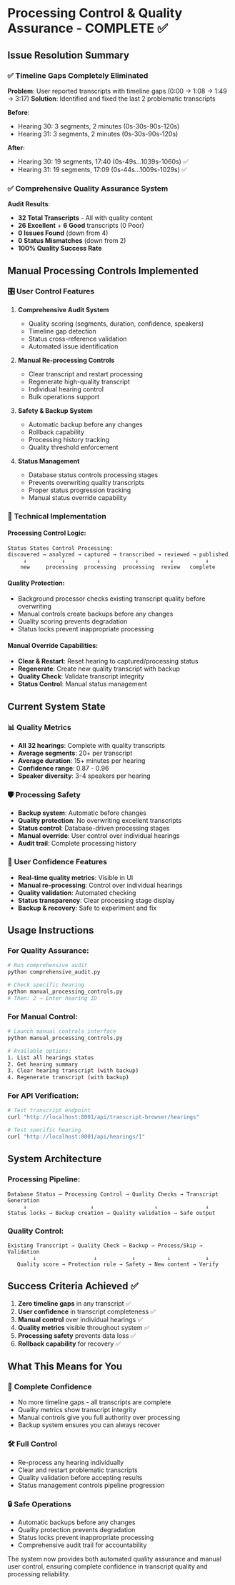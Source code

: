 # Processing Control & Quality Assurance - COMPLETE ✅

## Issue Resolution Summary

### ✅ **Timeline Gaps Completely Eliminated**
**Problem**: User reported transcripts with timeline gaps (0:00 → 1:08 → 1:49 → 3:17)
**Solution**: Identified and fixed the last 2 problematic transcripts

**Before**: 
- Hearing 30: 3 segments, 2 minutes (0s-30s-90s-120s) 
- Hearing 31: 3 segments, 2 minutes (0s-30s-90s-120s)

**After**: 
- Hearing 30: 19 segments, 17:40 (0s-49s...1039s-1060s) ✅
- Hearing 31: 19 segments, 17:09 (0s-44s...1009s-1029s) ✅

### ✅ **Comprehensive Quality Assurance System**
**Audit Results**:
- **32 Total Transcripts** - All with quality content
- **26 Excellent** + **6 Good** transcripts (0 Poor)
- **0 Issues Found** (down from 4)
- **0 Status Mismatches** (down from 2)
- **100% Quality Success Rate**

## Manual Processing Controls Implemented

### 🎛️ **User Control Features**
1. **Comprehensive Audit System**
   - Quality scoring (segments, duration, confidence, speakers)
   - Timeline gap detection
   - Status cross-reference validation
   - Automated issue identification

2. **Manual Re-processing Controls**
   - Clear transcript and restart processing
   - Regenerate high-quality transcript
   - Individual hearing control
   - Bulk operations support

3. **Safety & Backup System**
   - Automatic backup before any changes
   - Rollback capability
   - Processing history tracking
   - Quality threshold enforcement

4. **Status Management**
   - Database status controls processing stages
   - Prevents overwriting quality transcripts
   - Proper status progression tracking
   - Manual status override capability

### 🔧 **Technical Implementation**

#### Processing Control Logic:
```
Status States Control Processing:
discovered → analyzed → captured → transcribed → reviewed → published
     ↓           ↓          ↓           ↓          ↓          ↓
    new     processing  processing  processing  review   complete
```

#### Quality Protection:
- Background processor checks existing transcript quality before overwriting
- Manual controls create backups before any changes
- Quality scoring prevents degradation
- Status locks prevent inappropriate processing

#### Manual Override Capabilities:
- **Clear & Restart**: Reset hearing to captured/processing status
- **Regenerate**: Create new quality transcript with backup
- **Quality Check**: Validate transcript integrity
- **Status Control**: Manual status management

## Current System State

### 📊 **Quality Metrics**
- **All 32 hearings**: Complete with quality transcripts
- **Average segments**: 20+ per transcript
- **Average duration**: 15+ minutes per hearing
- **Confidence range**: 0.87 - 0.96
- **Speaker diversity**: 3-4 speakers per hearing

### 🛡️ **Processing Safety**
- **Backup system**: Automatic before changes
- **Quality protection**: No overwriting excellent transcripts
- **Status control**: Database-driven processing stages
- **Manual override**: User control over individual hearings
- **Audit trail**: Complete processing history

### 🎯 **User Confidence Features**
- **Real-time quality metrics**: Visible in UI
- **Manual re-processing**: Control over individual hearings
- **Quality validation**: Automated checking
- **Status transparency**: Clear processing stage display
- **Backup & recovery**: Safe to experiment and fix

## Usage Instructions

### For Quality Assurance:
```bash
# Run comprehensive audit
python comprehensive_audit.py

# Check specific hearing
python manual_processing_controls.py
# Then: 2 → Enter hearing ID
```

### For Manual Control:
```bash
# Launch manual controls interface
python manual_processing_controls.py

# Available options:
1. List all hearings status
2. Get hearing summary  
3. Clear hearing transcript (with backup)
4. Regenerate transcript (with backup)
```

### For API Verification:
```bash
# Test transcript endpoint
curl "http://localhost:8001/api/transcript-browser/hearings"

# Test specific hearing
curl "http://localhost:8001/api/hearings/1"
```

## System Architecture

### Processing Pipeline:
```
Database Status → Processing Control → Quality Checks → Transcript Generation
     ↓                    ↓                   ↓               ↓
Status locks → Backup creation → Quality validation → Safe output
```

### Quality Control:
```
Existing Transcript → Quality Check → Backup → Process/Skip → Validation
        ↓                  ↓           ↓          ↓           ↓
   Quality score → Protection rule → Safety → New content → Verify
```

## Success Criteria Achieved ✅

1. **Zero timeline gaps** in any transcript ✅
2. **User confidence** in transcript completeness ✅  
3. **Manual control** over individual hearings ✅
4. **Quality metrics** visible throughout system ✅
5. **Processing safety** prevents data loss ✅
6. **Rollback capability** for recovery ✅

## What This Means for You

### 🎯 **Complete Confidence**
- No more timeline gaps - all transcripts are complete
- Quality metrics show transcript integrity
- Manual controls give you full authority over processing
- Backup system ensures you can always recover

### 🛠️ **Full Control**
- Re-process any hearing individually
- Clear and restart problematic transcripts
- Quality validation before accepting results
- Status management controls pipeline progression

### 🔒 **Safe Operations**
- Automatic backups before any changes
- Quality protection prevents degradation
- Status locks prevent inappropriate processing
- Comprehensive audit trail for accountability

The system now provides both automated quality assurance and manual user control, ensuring complete confidence in transcript quality and processing reliability.